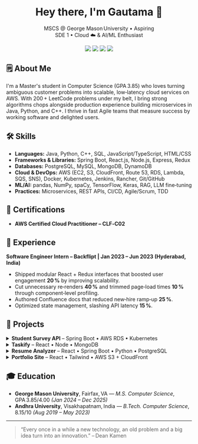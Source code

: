 

<!--
**GautamaShastry/GautamaShastry** is a ✨ _special_ ✨ repository because its `README.md` (this file) appears on your GitHub profile.

Here are some ideas to get you started:

- 🔭 I’m currently working on ...
- 🌱 I’m currently learning ...
- 👯 I’m looking to collaborate on ...
- 🤔 I’m looking for help with ...
- 💬 Ask me about ...
- 📫 How to reach me: ...
- 😄 Pronouns: ...
- ⚡ Fun fact: ...
-->

<h1 align="center">Hey there, I'm Gautama 👋</h1>

<p align="center">
  MSCS @ George Mason University • Aspiring SDE 1 • Cloud ☁️ & AI/ML Enthusiast
</p>

<p align="center">
  <a href="mailto:gautamashastry@gmail.com"><img src="https://img.shields.io/badge/Email-gautamashastry@gmail.com-D14836?style=flat&logo=gmail&logoColor=white"/></a>
  <a href="https://linkedin.com/in/satya2603/"><img src="https://img.shields.io/badge/LinkedIn-Connect-blue?style=flat&logo=linkedin"/></a>
  <a href="https://gautamportfolio.com"><img src="https://img.shields.io/badge/Portfolio-Visit-FF5722?style=flat&logo=firefox-browser&logoColor=white"/></a>
  <a href="https://github.com/GautamaShastry"><img src="https://img.shields.io/badge/GitHub-Follow-black?style=flat&logo=github"/></a>
</p>

## 🗒️ About Me
I'm a Master's student in Computer Science (GPA 3.85) who loves turning ambiguous customer problems into scalable, low‑latency cloud services on AWS. With 200 + LeetCode problems under my belt, I bring strong algorithms chops alongside production experience building microservices in Java, Python, and C++. I thrive in fast Agile teams that measure success by working software and delighted users.

## 🛠️ Skills
- **Languages:** Java, Python, C++, SQL, JavaScript/TypeScript, HTML/CSS
- **Frameworks & Libraries:** Spring Boot, React.js, Node.js, Express, Redux
- **Databases:** PostgreSQL, MySQL, MongoDB, DynamoDB
- **Cloud & DevOps:** AWS (EC2, S3, CloudFront, Route 53, RDS, Lambda, SQS, SNS), Docker, Kubernetes, Jenkins, Rancher, Git/GitHub
- **ML/AI:** pandas, NumPy, spaCy, TensorFlow, Keras, RAG, LLM fine‑tuning
- **Practices:** Microservices, REST APIs, CI/CD, Agile/Scrum, TDD

## 📜 Certifications
- **AWS Certified Cloud Practitioner – CLF‑C02**

## 💼 Experience
**Software Engineer Intern – Backflipt | Jan 2023 – Jun 2023 (Hyderabad, India)**
- Shipped modular React + Redux interfaces that boosted user engagement **20 %** by improving scalability.
- Cut unnecessary re‑renders **40 %** and trimmed page‑load times **10 %** through component‑level profiling.
- Authored Confluence docs that reduced new‑hire ramp‑up **25 %**.
- Optimized state management, slashing API latency **15 %**.

## 🚀 Projects
<details>
<summary><b>Student Survey API</b> – Spring Boot • AWS RDS • Kubernetes</summary>

- Designed a 13‑field REST API with Bean Validation; processed **60 +** live submissions error‑free.
- Tuned HikariCP on Amazon RDS MySQL for low‑latency throughput.
- Containerized to OpenJDK‑slim and auto‑deployed a 3‑replica K8s cluster via Jenkins, sustaining **99.9 %** uptime.
</details>

<details>
<summary><b>Taskify</b> – React • Node • MongoDB</summary>

- Built full‑stack task manager with JWT auth, profile CRUD, and **20 +** real‑time filters; cut search latency **15 %**.
</details>

<details>
<summary><b>Resume Analyzer</b> – React • Spring Boot • Python • PostgreSQL</summary>

- End‑to‑end AI‑powered resume scoring; reduced recruiter clicks **70 %** and scored resumes with **87 %** accuracy at <1.5 s latency.
- Orchestrated Java API ↔ Python ML microservice; processed **50 +** resumes during pilot with zero errors; **99.95 %** uptime on Render/Vercel.
</details>

<details>
<summary><b>Portfolio Site</b> – React • Tailwind • AWS S3 + CloudFront</summary>

- Achieved > 90 Lighthouse scores and **193 ms** avg TTFB using CloudFront CDN, HSTS, and OAI‑secured S3 origin.
</details>

## 🎓 Education
- **George Mason University**, Fairfax, VA — *M.S. Computer Science*, GPA 3.85/4.00 *(Jan 2024 – Dec 2025)*
- **Andhra University**, Visakhapatnam, India — *B.Tech. Computer Science*, 8.15/10 *(Aug 2019 – May 2023)*

---

> “Every once in a while a new technology, an old problem and a big idea turn into an innovation.” – Dean Kamen
